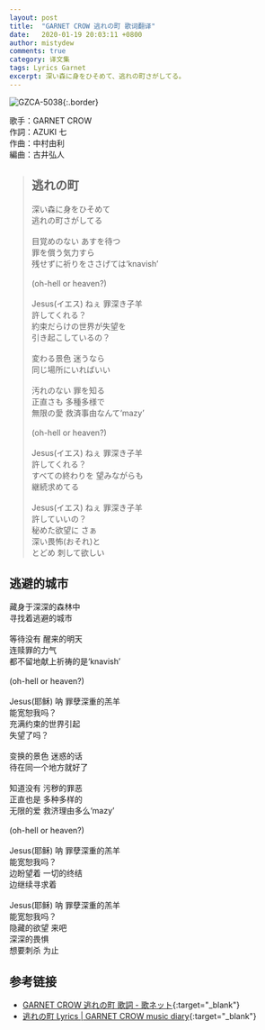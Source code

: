 ```yaml
---
layout: post
title:  "GARNET CROW 逃れの町 歌词翻译"
date:   2020-01-19 20:03:11 +0800
author: mistydew
comments: true
category: 译文集
tags: Lyrics Garnet
excerpt: 深い森に身をひそめて、逃れの町さがしてる。
---
```

![GZCA-5038](https://crowsub.github.io/images/discography/album/GZCA-5038.jpg){:.border}

歌手：GARNET CROW<br>
作詞：AZUKI 七<br>
作曲：中村由利<br>
編曲：古井弘人

<blockquote class="lyric-original">
  <h2>逃れの町</h2>
  <p>
    深い森に身をひそめて<br>
    逃れの町さがしてる<br>
    <br>
    目覚めのない あすを待つ<br>
    罪を償う気力すら<br>
    残せずに祈りをささげては‘knavish’<br>
    <br>
    (oh-hell or heaven?)<br>
    <br>
    Jesus(イエス) ねぇ 罪深き子羊<br>
    許してくれる？<br>
    約束だらけの世界が失望を<br>
    引き起こしているの？<br>
    <br>
    変わる景色 迷うなら<br>
    同じ場所にいればいい<br>
    <br>
    汚れのない 罪を知る<br>
    正直さも 多種多様で<br>
    無限の愛 救済事由なんて‘mazy’<br>
    <br>
    (oh-hell or heaven?)<br>
    <br>
    Jesus(イエス) ねぇ 罪深き子羊<br>
    許してくれる？<br>
    すべての終わりを 望みながらも<br>
    継続求めてる<br>
    <br>
    Jesus(イエス) ねぇ 罪深き子羊<br>
    許していいの？<br>
    秘めた欲望に さぁ<br>
    深い畏怖(おそれ)と<br>
    とどめ 刺して欲しい
  </p>
</blockquote>

<div class="lyric-translation">
  <h2>逃避的城市</h2>
  <p>
    藏身于深深的森林中<br>
    寻找着逃避的城市<br>
    <br>
    等待没有 醒来的明天<br>
    连赎罪的力气<br>
    都不留地献上祈祷的是‘knavish’<br>
    <br>
    (oh-hell or heaven?)<br>
    <br>
    Jesus(耶稣) 呐 罪孽深重的羔羊<br>
    能宽恕我吗？<br>
    充满约束的世界引起<br>
    失望了吗？<br>
    <br>
    变换的景色 迷惑的话<br>
    待在同一个地方就好了<br>
    <br>
    知道没有 污秽的罪恶<br>
    正直也是 多种多样的<br>
    无限的爱 救济理由多么‘mazy’<br>
    <br>
    (oh-hell or heaven?)<br>
    <br>
    Jesus(耶稣) 呐 罪孽深重的羔羊<br>
    能宽恕我吗？<br>
    边盼望着 一切的终结<br>
    边继续寻求着<br>
    <br>
    Jesus(耶稣) 呐 罪孽深重的羔羊<br>
    能宽恕我吗？<br>
    隐藏的欲望 来吧<br>
    深深的畏惧<br>
    想要刺杀 为止
  </p>
</div>

## 参考链接

* [GARNET CROW 逃れの町 歌詞 - 歌ネット](https://www.uta-net.com/song/20210/){:target="_blank"}
* [逃れの町 Lyrics \| GARNET CROW music diary](https://crowsub.github.io/lyrics/original/逃れの町.html){:target="_blank"}
